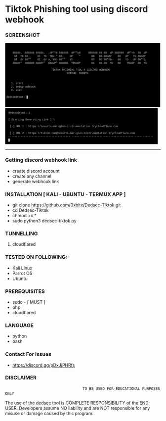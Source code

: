 
# Tiktok Phishing tool using discord webhook

### SCREENSHOT
![1](https://github.com/0xbitx/Dedsec-Tiktok/blob/main/banner.png)
<br>
![2](https://github.com/0xbitx/Dedsec-Tiktok/blob/main/banner1.png)

-------------------------------------------------------------------------------------------------------------------------------------------------------

### Getting discord webhook link
* create discord account
* create any channel
* generate webhook link

### INSTALLATION [ KALI - UBUNTU - TERMUX APP  ]
* git clone https://github.com/0xbitx/Dedsec-Tiktok.git
* cd Dedsec-Tiktok
* chmod +x *
* sudo python3 dedsec-tiktok.py

### TUNNELLING 
1. cloudflared

### TESTED ON FOLLOWING:-
* Kali Linux 
* Parrot OS 
* Ubuntu

### PREREQUISITES
* sudo - [ MUST ]
* php
* cloudflared

### LANGUAGE 
* python
* bash

### Contact For Issues 
* https://discord.gg/pDxJjPHRfs

### DISCLAIMER
                                       TO BE USED FOR EDUCATIONAL PURPOSES ONLY

The use of the dedsec tool is COMPLETE RESPONSIBILITY of the END-USER. Developers assume NO liability and are NOT responsible for any misuse or damage caused by this program. 
